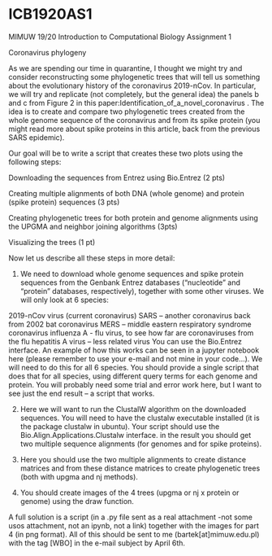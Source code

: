 # ICB1920AS1
MIMUW 19/20 Introduction to Computational Biology Assignment 1

Coronavirus phylogeny

As we are spending our time in quarantine, I thought we might try and consider reconstructing some phylogenetic trees that will tell us something about the evolutionary history of the coronavirus 2019-nCov. In particular, we will try and replicate (not completely, but the general idea) the panels b and c from Figure 2 in this paper:Identification_of_a_novel_coronavirus . The idea is to create and compare two phylogenetic trees created from the whole genome sequence of the coronavirus and from its spike protein (you might read more about spike proteins in this article, back from the previous SARS epidemic).

Our goal will be to write a script that creates these two plots using the following steps:

Downloading the sequences from Entrez using Bio.Entrez (2 pts)

Creating multiple alignments of both DNA (whole genome) and protein (spike protein) sequences (3 pts)

Creating phylogenetic trees for both protein and genome alignments using the UPGMA and neighbor joining algorithms (3pts)

Visualizing the trees (1 pt)

Now let us describe all these steps in more detail:

1. We need to download whole genome sequences and spike protein sequences from the Genbank Entrez databases (“nucleotide” and “protein” databases, respectively), together with some other viruses. We will only look at 6 species:

2019-nCov virus (current coronavirus)
SARS – another coronavirus back from 2002
bat coronavirus
MERS – middle eastern respiratory syndrome coronavirus
influenza A -  flu virus, to see how far are coronaviruses from the flu
hepatitis A virus – less related virus
You can use the Bio.Entrez interface. An example of how this works can be seen in a jupyter notebook here (please remember to use your e-mail and not mine in your code…). We will need to do this for all 6 species. You should provide a single script that does that for all species, using different query terms for each genome and protein. You will probably need some trial and error work here, but I want to see just the end result – a script that works.

2. Here we will want to run the ClustalW algorithm on the downloaded sequences. You will need to have the clustalw executable installed (it is the package clustalw in ubuntu). Your script should use the Bio.Align.Applications.Clustalw interface. in the result you should get two multiple sequence alignments (for genomes and for spike proteins).

3. Here you should use the two multiple alignments to create distance matrices and from these distance matrices to create phylogenetic trees (both with upgma and nj methods).

4. You should create images of the 4 trees (upgma or nj x protein or genome) using the draw function.

A full solution is a script (in a .py file sent as a real attachment -not some usos attachment, not an ipynb, not a link) together with the images for part 4 (in png format). All of this should be sent to me (bartek[at]mimuw.edu.pl) with the tag [WBO] in the e-mail subject by April 6th.
